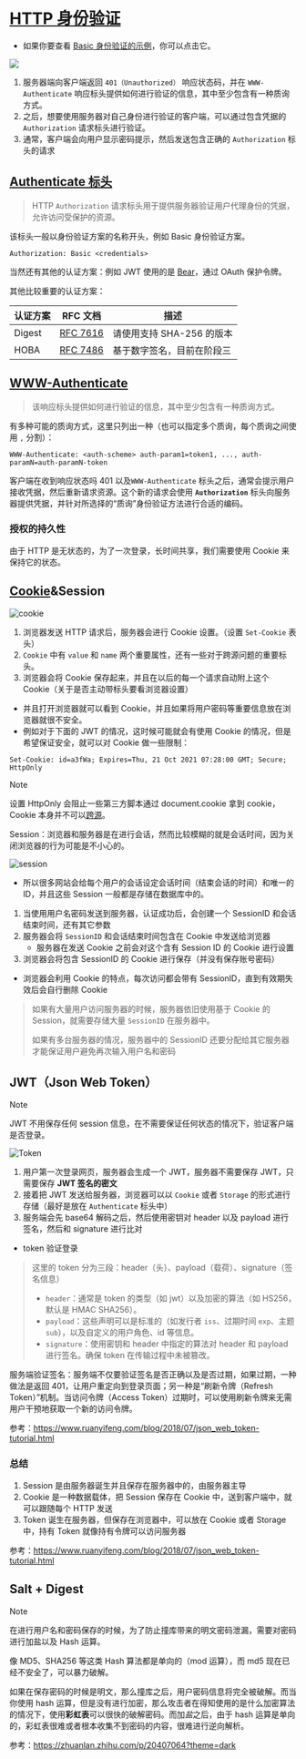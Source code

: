 # [HTTP 身份验证](https://developer.mozilla.org/zh-CN/docs/Web/HTTP/Authentication)

* 如果你要查看 [Basic 身份验证的示例](./example/authorized.ts)，你可以点击它。

![ ](https://developer.mozilla.org/en-US/docs/Web/HTTP/Authentication/http-auth-sequence-diagram.png)

1. 服务器端向客户端返回 `401（Unauthorized）` 响应状态码，并在 `WWW-Authenticate` 响应标头提供如何进行验证的信息，其中至少包含有一种质询方式。
2. 之后，想要使用服务器对自己身份进行验证的客户端，可以通过包含凭据的 `Authorization` 请求标头进行验证。
3. 通常，客户端会向用户显示密码提示，然后发送包含正确的 `Authorization` 标头的请求

## [Authenticate 标头](https://developer.mozilla.org/zh-CN/docs/Web/HTTP/Headers/Authorization)

> HTTP `Authorization` 请求标头用于提供服务器验证用户代理身份的凭据，允许访问受保护的资源。

该标头一般以身份验证方案的名称开头，例如 Basic 身份验证方案。

```http
Authorization: Basic <credentials>
```

当然还有其他的认证方案：例如 JWT 使用的是 [Bear](https://developer.mozilla.org/zh-CN/docs/Web/HTTP/Authentication#bearer)，通过 OAuth 保护令牌。

其他比较重要的认证方案：

| 认证方案 | RFC 文档 | 描述 |
| ------- | ---------| ----|
| Digest  | [RFC 7616](https://datatracker.ietf.org/doc/html/rfc7616) | 请使用支持 SHA-256 的版本 |
| HOBA    | [RFC 7486](https://datatracker.ietf.org/doc/html/rfc7486) | 基于数字签名，目前在阶段三  |

## [WWW-Authenticate](https://developer.mozilla.org/zh-CN/docs/Web/HTTP/Headers/WWW-Authenticate)

>该响应标头提供如何进行验证的信息，其中至少包含有一种质询方式。

有多种可能的质询方式，这里只列出一种（也可以指定多个质询，每个质询之间使用 `,` 分割）：

```http
WWW-Authenticate: <auth-scheme> auth-param1=token1, ..., auth-paramN=auth-paramN-token
```

客户端在收到响应状态吗 401 以及`WWW-Authenticate` 标头之后，通常会提示用户接收凭据，然后重新请求资源。这个新的请求会使用 **`Authorization`** 标头向服务器提供凭据，并针对所选择的“质询”身份验证方法进行合适的编码。

### 授权的持久性

由于 HTTP 是无状态的，为了一次登录，长时间共享，我们需要使用 Cookie 来保持它的状态。

## [Cookie](./origin_and_site.md#cookie)&Session

![cookie](./imgs/cookie.png)

1. 浏览器发送 HTTP 请求后，服务器会进行 Cookie 设置。（设置 `Set-Cookie` 表头）
2. `Cookie` 中有 `value` 和 `name` 两个重要属性，还有一些对于跨源问题的重要标头。
3. 浏览器会将 Cookie 保存起来，并且在以后的每一个请求自动附上这个 Cookie（关于是否主动带标头要看浏览器设置）

* 并且打开浏览器就可以看到 Cookie，并且如果将用户密码等重要信息放在浏览器就很不安全。
* 例如对于下面的 JWT 的情况，这时候可能就会有使用 Cookie 的情况，但是希望保证安全，就可以对 Cookie 做一些限制：

```http
Set-Cookie: id=a3fWa; Expires=Thu, 21 Oct 2021 07:28:00 GMT; Secure; HttpOnly
```

> [!NOTE]
> 设置 HttpOnly 会阻止一些第三方脚本通过 document.cookie 拿到 cookie，Cookie 本身并不可以[跨源](./http/origin_and_site.md#cookie)。

Session：浏览器和服务器是在进行会话，然而比较模糊的就是会话时间，因为关闭浏览器的行为可能是不小心的。

![session](./imgs/session.png)

* 所以很多网站会给每个用户的会话设定会话时间（结束会话的时间）和唯一的 ID，并且这些 Session 一般都是存储在数据库中的。

1. 当使用用户名密码发送到服务器，认证成功后，会创建一个 SessionID 和会话结束时间，还有其它参数
2. 服务器会将 `SessionID` 和会话结束时间包含在 Cookie 中发送给浏览器
   * 服务器在发送 Cookie 之前会对这个含有 Session ID 的 Cookie 进行设置
3. 浏览器会将包含 SessionID 的 Cookie 进行保存（并没有保存账号密码）

* 浏览器会利用 Cookie 的特点，每次访问都会带有 SessionID，直到有效期失效后会自行删除 Cookie

> 如果有大量用户访问服务器的时候，服务器依旧使用基于 Cookie 的 Session，就需要存储大量 `SessionID` 在服务器中。
>
> 如果有多台服务器的情况，服务器中的 SessionID 还要分配给其它服务器才能保证用户避免再次输入用户名和密码

## JWT（Json Web Token）

> [!NOTE]
> JWT 不用保存任何 session 信息，在不需要保证任何状态的情况下，验证客户端是否登录。

![Token](./imgs/token.png)

1. 用户第一次登录网页，服务器会生成一个 JWT，服务器不需要保存 JWT，只需要保存 **JWT 签名的密文**
2. 接着把 JWT 发送给服务器，浏览器可以以 `Cookie` 或者 `Storage` 的形式进行存储（最好是放在 `Authenticate` 标头中）
3. 服务端会先 base64 解码之后，然后使用密钥对 header 以及 payload 进行签名，然后和 signature 进行比对

* token 验证登录

> 这里的 token 分为三段：header（头）、payload（载荷）、signature（签名信息）
>
> * `header`：通常是 token 的类型（如 jwt）以及加密的算法（如 HS256，默认是 HMAC SHA256）。
> * `payload`：这些声明可以是标准的（如发行者 `iss`、过期时间 `exp`、主题 `sub`），以及自定义的用户角色、id 等信息。
> * `signature`：使用密钥和 header 中指定的算法对 header 和 payload 进行签名。确保 token 在传输过程中未被篡改。

服务端验证签名：服务端不仅要验证签名是否正确以及是否过期，如果过期，一种做法是返回 401，让用户重定向到登录页面；另一种是“刷新令牌（Refresh Token）”机制。当访问令牌（Access Token）过期时，可以使用刷新令牌来无需用户干预地获取一个新的访问令牌。

参考：<https://www.ruanyifeng.com/blog/2018/07/json_web_token-tutorial.html>

### 总结

1. Session 是由服务器诞生并且保存在服务器中的，由服务器主导
2. Cookie 是一种数据载体，把 Session 保存在 Cookie 中，送到客户端中，就可以跟随每个 HTTP 发送
3. Token 诞生在服务器，但保存在浏览器中，可以放在 Cookie 或者 Storage 中，持有 Token 就像持有令牌可以访问服务器

参考：<https://www.ruanyifeng.com/blog/2018/07/json_web_token-tutorial.html>

## Salt + Digest

>[!NOTE]
>在进行用户名和密码保存的时候，为了防止撞库带来的明文密码泄漏，需要对密码进行加盐以及 Hash 运算。

像 MD5、SHA256 等这类 Hash 算法都是单向的（mod 运算），而 md5 现在已经不安全了，可以暴力破解。

如果在保存密码的时候是明文，那么撞库之后，用户密码信息将完全被破解。而当你使用 hash 运算，但是没有进行加密，那么攻击者在得知使用的是什么加密算法的情况下，使用**彩虹表**可以很快的破解密码。而加*盐*之后，由于 hash 运算是单向的，彩虹表很难或者根本收集不到密码的内容，很难进行逆向解析。

参考：<https://zhuanlan.zhihu.com/p/20407064?theme=dark>

